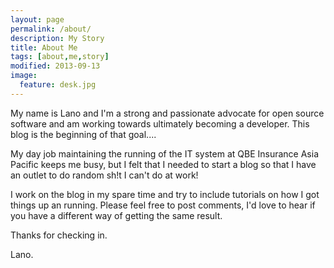 ```yaml
---
layout: page
permalink: /about/
description: My Story
title: About Me
tags: [about,me,story]
modified: 2013-09-13
image:
  feature: desk.jpg
---
```


My name is Lano and I'm a strong and passionate advocate for open source software and am working towards ultimately becoming a developer. This blog is the beginning of that goal....

My day job maintaining the running of the IT system at QBE Insurance Asia Pacific keeps me busy, but I felt that I needed to start a blog so that I have an outlet to do random sh!t I can't do at work!

I work on the blog in my spare time and try to include tutorials on how I got things up an running. Please feel free to post comments, I'd love to hear if you have a different way of getting the same result.

Thanks for checking in.

Lano.
